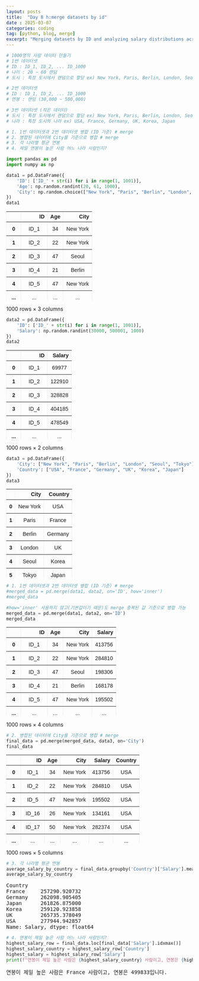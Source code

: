```yaml
---
layout: posts
title:  "Day 8 h:merge datasets by id"
date : 2025-03-07
categories: coding
tag: [python, blog, merge]
excerpt: "Merging datasets by ID and analyzing salary distributions across different countries."
---
```


<head>
  <style>
    table.dataframe {
      white-space: normal;
      width: 100%;
      height: 240px;
      display: block;
      overflow: auto;
      font-family: Arial, sans-serif;
      font-size: 0.9rem;
      line-height: 20px;
      text-align: center;
      border: 0px !important;
    }

    table.dataframe th {
      text-align: center;
      font-weight: bold;
      padding: 8px;
    }

    table.dataframe td {
      text-align: center;
      padding: 8px;
    }

    table.dataframe tr:hover {
      background: #b8d1f3; 
    }

    .output_prompt {
      overflow: auto;
      font-size: 0.9rem;
      line-height: 1.45;
      border-radius: 0.3rem;
      -webkit-overflow-scrolling: touch;
      padding: 0.8rem;
      margin-top: 0;
      margin-bottom: 15px;
      font: 1rem Consolas, "Liberation Mono", Menlo, Courier, monospace;
      color: $code-text-color;
      border: solid 1px $border-color;
      border-radius: 0.3rem;
      word-break: normal;
      white-space: pre;
    }

  .dataframe tbody tr th:only-of-type {
      vertical-align: middle;
  }

  .dataframe tbody tr th {
      vertical-align: top;
  }

  .dataframe thead th {
      text-align: center !important;
      padding: 8px;
  }

  .page__content p {
      margin: 0 0 0px !important;
  }

  .page__content p > strong {
    font-size: 0.8rem !important;
  }

  </style>
</head>



```python
# 1000명의 사람 데이터 만들기
# 1번 데이터셋
# ID : ID_1, ID_2, ... ID_1000
# 나이 : 20 ~ 60 랜덤
# 도시 : 특정 도시에서 랜덤으로 할당 ex) New York, Paris, Berlin, London, Seoul, Tokyo

# 2번 데이터셋
# ID : ID_1, ID_2, ... ID_1000
# 연봉 : 랜덤 (30,000 ~ 500,000)

# 3번 데이터셋 (작은 데이터)
# 도시 : 특정 도시에서 랜덤으로 할당 ex) New York, Paris, Berlin, London, Seoul, Tokyo
# 나라 : 특정 도시의 나라 ex) USA, France, Germany, UK, Korea, Japan

# 1. 1번 데이터셋과 2번 데이터셋 병합 (ID 기준) # merge
# 2. 병합된 데이터에 City를 기준으로 병합 # merge
# 3. 각 나라별 평균 연봉
# 4. 제일 연봉이 높은 사람 어느 나라 사람인지?
```


```python
import pandas as pd
import numpy as np

data1 = pd.DataFrame({
    'ID': ['ID_' + str(i) for i in range(1, 1001)],
    'Age': np.random.randint(20, 61, 1000),
    'City': np.random.choice(["New York", "Paris", "Berlin", "London", "Seoul", "Tokyo"], 1000)
})
data1
```

<div>
<style scoped>
    .dataframe tbody tr th:only-of-type {
        vertical-align: middle;
    }

    .dataframe tbody tr th {
        vertical-align: top;
    }

    .dataframe thead th {
        text-align: right;
    }
</style>
<table border="1" class="dataframe">
  <thead>
    <tr style="text-align: right;">
      <th></th>
      <th>ID</th>
      <th>Age</th>
      <th>City</th>
    </tr>
  </thead>
  <tbody>
    <tr>
      <th>0</th>
      <td>ID_1</td>
      <td>34</td>
      <td>New York</td>
    </tr>
    <tr>
      <th>1</th>
      <td>ID_2</td>
      <td>22</td>
      <td>New York</td>
    </tr>
    <tr>
      <th>2</th>
      <td>ID_3</td>
      <td>47</td>
      <td>Seoul</td>
    </tr>
    <tr>
      <th>3</th>
      <td>ID_4</td>
      <td>21</td>
      <td>Berlin</td>
    </tr>
    <tr>
      <th>4</th>
      <td>ID_5</td>
      <td>47</td>
      <td>New York</td>
    </tr>
    <tr>
      <th>...</th>
      <td>...</td>
      <td>...</td>
      <td>...</td>
    </tr>
    <tr>
      <th>995</th>
      <td>ID_996</td>
      <td>50</td>
      <td>Berlin</td>
    </tr>
    <tr>
      <th>996</th>
      <td>ID_997</td>
      <td>49</td>
      <td>Tokyo</td>
    </tr>
    <tr>
      <th>997</th>
      <td>ID_998</td>
      <td>20</td>
      <td>Paris</td>
    </tr>
    <tr>
      <th>998</th>
      <td>ID_999</td>
      <td>30</td>
      <td>Seoul</td>
    </tr>
    <tr>
      <th>999</th>
      <td>ID_1000</td>
      <td>50</td>
      <td>New York</td>
    </tr>
  </tbody>
</table>
<p>1000 rows × 3 columns</p>
</div>



```python
data2 = pd.DataFrame({
    'ID': ['ID_' + str(i) for i in range(1, 1001)],
    'Salary': np.random.randint(30000, 500001, 1000)
})
data2
```

<div>
<style scoped>
    .dataframe tbody tr th:only-of-type {
        vertical-align: middle;
    }

    .dataframe tbody tr th {
        vertical-align: top;
    }

    .dataframe thead th {
        text-align: right;
    }
</style>
<table border="1" class="dataframe">
  <thead>
    <tr style="text-align: right;">
      <th></th>
      <th>ID</th>
      <th>Salary</th>
    </tr>
  </thead>
  <tbody>
    <tr>
      <th>0</th>
      <td>ID_1</td>
      <td>69977</td>
    </tr>
    <tr>
      <th>1</th>
      <td>ID_2</td>
      <td>122910</td>
    </tr>
    <tr>
      <th>2</th>
      <td>ID_3</td>
      <td>328828</td>
    </tr>
    <tr>
      <th>3</th>
      <td>ID_4</td>
      <td>404185</td>
    </tr>
    <tr>
      <th>4</th>
      <td>ID_5</td>
      <td>478549</td>
    </tr>
    <tr>
      <th>...</th>
      <td>...</td>
      <td>...</td>
    </tr>
    <tr>
      <th>995</th>
      <td>ID_996</td>
      <td>36099</td>
    </tr>
    <tr>
      <th>996</th>
      <td>ID_997</td>
      <td>238387</td>
    </tr>
    <tr>
      <th>997</th>
      <td>ID_998</td>
      <td>234915</td>
    </tr>
    <tr>
      <th>998</th>
      <td>ID_999</td>
      <td>243245</td>
    </tr>
    <tr>
      <th>999</th>
      <td>ID_1000</td>
      <td>83480</td>
    </tr>
  </tbody>
</table>
<p>1000 rows × 2 columns</p>
</div>



```python
data3 = pd.DataFrame({
    'City': ["New York", "Paris", "Berlin", "London", "Seoul", "Tokyo"],
    'Country': ["USA", "France", "Germany", "UK", "Korea", "Japan"]
})
data3
```

<div>
<style scoped>
    .dataframe tbody tr th:only-of-type {
        vertical-align: middle;
    }

    .dataframe tbody tr th {
        vertical-align: top;
    }

    .dataframe thead th {
        text-align: right;
    }
</style>
<table border="1" class="dataframe">
  <thead>
    <tr style="text-align: right;">
      <th></th>
      <th>City</th>
      <th>Country</th>
    </tr>
  </thead>
  <tbody>
    <tr>
      <th>0</th>
      <td>New York</td>
      <td>USA</td>
    </tr>
    <tr>
      <th>1</th>
      <td>Paris</td>
      <td>France</td>
    </tr>
    <tr>
      <th>2</th>
      <td>Berlin</td>
      <td>Germany</td>
    </tr>
    <tr>
      <th>3</th>
      <td>London</td>
      <td>UK</td>
    </tr>
    <tr>
      <th>4</th>
      <td>Seoul</td>
      <td>Korea</td>
    </tr>
    <tr>
      <th>5</th>
      <td>Tokyo</td>
      <td>Japan</td>
    </tr>
  </tbody>
</table>
</div>



```python
# 1. 1번 데이터셋과 2번 데이터셋 병합 (ID 기준) # merge
#merged_data = pd.merge(data1, data2, on='ID', how='inner')
#merged_data

#how='inner' 사용하지 않고(기본값이기 때문)도 merge 중복된 값 기준으로 병합 가능 
merged_data = pd.merge(data1, data2, on='ID')
merged_data
```

<div>
<style scoped>
    .dataframe tbody tr th:only-of-type {
        vertical-align: middle;
    }

    .dataframe tbody tr th {
        vertical-align: top;
    }

    .dataframe thead th {
        text-align: right;
    }
</style>
<table border="1" class="dataframe">
  <thead>
    <tr style="text-align: right;">
      <th></th>
      <th>ID</th>
      <th>Age</th>
      <th>City</th>
      <th>Salary</th>
    </tr>
  </thead>
  <tbody>
    <tr>
      <th>0</th>
      <td>ID_1</td>
      <td>34</td>
      <td>New York</td>
      <td>413756</td>
    </tr>
    <tr>
      <th>1</th>
      <td>ID_2</td>
      <td>22</td>
      <td>New York</td>
      <td>284810</td>
    </tr>
    <tr>
      <th>2</th>
      <td>ID_3</td>
      <td>47</td>
      <td>Seoul</td>
      <td>198306</td>
    </tr>
    <tr>
      <th>3</th>
      <td>ID_4</td>
      <td>21</td>
      <td>Berlin</td>
      <td>168178</td>
    </tr>
    <tr>
      <th>4</th>
      <td>ID_5</td>
      <td>47</td>
      <td>New York</td>
      <td>195502</td>
    </tr>
    <tr>
      <th>...</th>
      <td>...</td>
      <td>...</td>
      <td>...</td>
      <td>...</td>
    </tr>
    <tr>
      <th>995</th>
      <td>ID_996</td>
      <td>50</td>
      <td>Berlin</td>
      <td>417496</td>
    </tr>
    <tr>
      <th>996</th>
      <td>ID_997</td>
      <td>49</td>
      <td>Tokyo</td>
      <td>274777</td>
    </tr>
    <tr>
      <th>997</th>
      <td>ID_998</td>
      <td>20</td>
      <td>Paris</td>
      <td>143146</td>
    </tr>
    <tr>
      <th>998</th>
      <td>ID_999</td>
      <td>30</td>
      <td>Seoul</td>
      <td>457611</td>
    </tr>
    <tr>
      <th>999</th>
      <td>ID_1000</td>
      <td>50</td>
      <td>New York</td>
      <td>124492</td>
    </tr>
  </tbody>
</table>
<p>1000 rows × 4 columns</p>
</div>



```python
# 2. 병합된 데이터에 City를 기준으로 병합 # merge
final_data = pd.merge(merged_data, data3, on='City')
final_data
```

<div>
<style scoped>
    .dataframe tbody tr th:only-of-type {
        vertical-align: middle;
    }

    .dataframe tbody tr th {
        vertical-align: top;
    }

    .dataframe thead th {
        text-align: right;
    }
</style>
<table border="1" class="dataframe">
  <thead>
    <tr style="text-align: right;">
      <th></th>
      <th>ID</th>
      <th>Age</th>
      <th>City</th>
      <th>Salary</th>
      <th>Country</th>
    </tr>
  </thead>
  <tbody>
    <tr>
      <th>0</th>
      <td>ID_1</td>
      <td>34</td>
      <td>New York</td>
      <td>413756</td>
      <td>USA</td>
    </tr>
    <tr>
      <th>1</th>
      <td>ID_2</td>
      <td>22</td>
      <td>New York</td>
      <td>284810</td>
      <td>USA</td>
    </tr>
    <tr>
      <th>2</th>
      <td>ID_5</td>
      <td>47</td>
      <td>New York</td>
      <td>195502</td>
      <td>USA</td>
    </tr>
    <tr>
      <th>3</th>
      <td>ID_16</td>
      <td>26</td>
      <td>New York</td>
      <td>134161</td>
      <td>USA</td>
    </tr>
    <tr>
      <th>4</th>
      <td>ID_17</td>
      <td>50</td>
      <td>New York</td>
      <td>282374</td>
      <td>USA</td>
    </tr>
    <tr>
      <th>...</th>
      <td>...</td>
      <td>...</td>
      <td>...</td>
      <td>...</td>
      <td>...</td>
    </tr>
    <tr>
      <th>995</th>
      <td>ID_959</td>
      <td>48</td>
      <td>Tokyo</td>
      <td>316524</td>
      <td>Japan</td>
    </tr>
    <tr>
      <th>996</th>
      <td>ID_977</td>
      <td>20</td>
      <td>Tokyo</td>
      <td>244497</td>
      <td>Japan</td>
    </tr>
    <tr>
      <th>997</th>
      <td>ID_982</td>
      <td>53</td>
      <td>Tokyo</td>
      <td>383480</td>
      <td>Japan</td>
    </tr>
    <tr>
      <th>998</th>
      <td>ID_983</td>
      <td>50</td>
      <td>Tokyo</td>
      <td>139717</td>
      <td>Japan</td>
    </tr>
    <tr>
      <th>999</th>
      <td>ID_997</td>
      <td>49</td>
      <td>Tokyo</td>
      <td>274777</td>
      <td>Japan</td>
    </tr>
  </tbody>
</table>
<p>1000 rows × 5 columns</p>
</div>



```python
# 3. 각 나라별 평균 연봉
average_salary_by_country = final_data.groupby('Country')['Salary'].mean()
average_salary_by_country
```

<pre>
Country
France     257290.920732
Germany    262098.905405
Japan      261826.875000
Korea      259120.923858
UK         265735.378049
USA        277944.942857
Name: Salary, dtype: float64
</pre>

```python
# 4. 연봉이 제일 높은 사람 어느 나라 사람인지?
highest_salary_row = final_data.loc[final_data['Salary'].idxmax()]
highest_salary_country = highest_salary_row['Country']
highest_salary = highest_salary_row['Salary']
print(f"연봉이 제일 높은 사람은 {highest_salary_country} 사람이고, 연봉은 {highest_salary}입니다.")
```

<pre>
연봉이 제일 높은 사람은 France 사람이고, 연봉은 499833입니다.
</pre>

```python
```


```python
```
